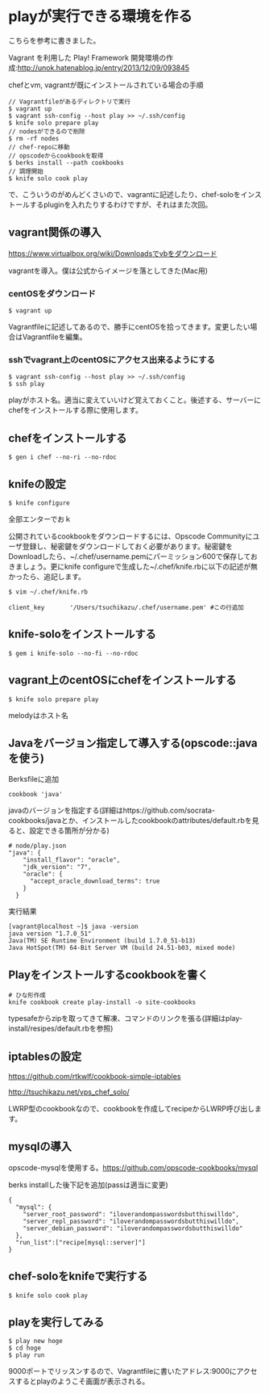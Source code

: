 # playが実行できる環境を作る
こちらを参考に書きました。

Vagrant を利用した Play! Framework 開発環境の作成:http://unok.hatenablog.jp/entry/2013/12/09/093845

chefとvm, vagrantが既にインストールされている場合の手順

```
// Vagrantfileがあるディレクトリで実行
$ vagrant up
$ vagrant ssh-config --host play >> ~/.ssh/config
$ knife solo prepare play
// nodesができるので削除
$ rm -rf nodes
// chef-repoに移動
// opscodeからcookbookを取得
$ berks install --path cookbooks
// 調理開始
$ knife solo cook play
```

で、こういうのがめんどくさいので、vagrantに記述したり、chef-soloをインストールするpluginを入れたりするわけですが、それはまた次回。

## vagrant関係の導入
https://www.virtualbox.org/wiki/Downloadsでvbをダウンロード

vagrantを導入。僕は公式からイメージを落としてきた(Mac用)

### centOSをダウンロード

```
$ vagrant up
```

Vagrantfileに記述してあるので、勝手にcentOSを拾ってきます。変更したい場合はVagrantfileを編集。

### sshでvagrant上のcentOSにアクセス出来るようにする
```
$ vagrant ssh-config --host play >> ~/.ssh/config
$ ssh play
```
playがホスト名。適当に変えていいけど覚えておくこと。後述する、サーバーにchefをインストールする際に使用します。

## chefをインストールする
```
$ gen i chef --no-ri --no-rdoc
```
## knifeの設定
```
$ knife configure
```
全部エンターでおｋ

公開されているcookbookをダウンロードするには、Opscode Communityにユーザ登録し、秘密鍵をダウンロードしておく必要があります。秘密鍵をDownloadしたら、~/.chef/username.pemにパーミッション600で保存しておきましょう。更にknife configureで生成した~/.chef/knife.rbに以下の記述が無かったら、追記します。

```
$ vim ~/.chef/knife.rb

client_key       '/Users/tsuchikazu/.chef/username.pem' #この行追加
```

## knife-soloをインストールする
```
$ gem i knife-solo --no-fi --no-rdoc
```

## vagrant上のcentOSにchefをインストールする
```
$ knife solo prepare play
```
melodyはホスト名

## Javaをバージョン指定して導入する(opscode::javaを使う)
Berksfileに追加

```
cookbook 'java'
```

javaのバージョンを指定する(詳細はhttps://github.com/socrata-cookbooks/javaとか、インストールしたcookbookのattributes/default.rbを見ると、設定できる箇所が分かる)

```
# node/play.json
"java": {
    "install_flavor": "oracle",
    "jdk_version": "7",
    "oracle": {
      "accept_oracle_download_terms": true
    }
  }
```

実行結果

```
[vagrant@localhost ~]$ java -version
java version "1.7.0_51"
Java(TM) SE Runtime Environment (build 1.7.0_51-b13)
Java HotSpot(TM) 64-Bit Server VM (build 24.51-b03, mixed mode)
```

## Playをインストールするcookbookを書く

```
# ひな形作成
knife cookbook create play-install -o site-cookbooks
```
typesafeからzipを取ってきて解凍、コマンドのリンクを張る(詳細はplay-install/resipes/default.rbを参照)

## iptablesの設定

https://github.com/rtkwlf/cookbook-simple-iptables

http://tsuchikazu.net/vps_chef_solo/

LWRP型のcookbookなので、cookbookを作成してrecipeからLWRP呼び出します。

## mysqlの導入
opscode-mysqlを使用する。https://github.com/opscode-cookbooks/mysql

berks installした後下記を追加(passは適当に変更)

```
{
  "mysql": {
    "server_root_password": "iloverandompasswordsbutthiswilldo",
    "server_repl_password": "iloverandompasswordsbutthiswilldo",
    "server_debian_password": "iloverandompasswordsbutthiswilldo"
  },
  "run_list":["recipe[mysql::server]"]
}
```

## chef-soloをknifeで実行する

```
$ knife solo cook play
```

## playを実行してみる

```
$ play new hoge
$ cd hoge
$ play run
```
9000ポートでリッスンするので、Vagrantfileに書いたアドレス:9000にアクセスするとplayのようこそ画面が表示される。